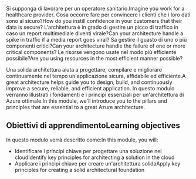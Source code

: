 <span data-ttu-id="bf4c8-101">Si supponga di lavorare per un operatore sanitario.</span><span class="sxs-lookup"><span data-stu-id="bf4c8-101">Imagine you work for a healthcare provider.</span></span> <span data-ttu-id="bf4c8-102">Cosa occorre fare per convincere i clienti che i loro dati sono al sicuro?</span><span class="sxs-lookup"><span data-stu-id="bf4c8-102">How do you instill confidence in your customers that their data is secure?</span></span> <span data-ttu-id="bf4c8-103">L'architettura è in grado di gestire un picco di traffico in caso un report multimediale diventi virale?</span><span class="sxs-lookup"><span data-stu-id="bf4c8-103">Can your architecture handle a spike in traffic if a media report goes viral?</span></span> <span data-ttu-id="bf4c8-104">Sa gestire il guasto di uno o più componenti critici?</span><span class="sxs-lookup"><span data-stu-id="bf4c8-104">Can your architecture handle the failure of one or more critical components?</span></span> <span data-ttu-id="bf4c8-105">Le risorse vengono usate nel modo più efficiente possibile?</span><span class="sxs-lookup"><span data-stu-id="bf4c8-105">Are you using resources in the most efficient manner possible?</span></span>

<span data-ttu-id="bf4c8-106">Una solida architettura aiuta a progettare, compilare e migliorare continuamente nel tempo un'applicazione sicura, affidabile ed efficiente.</span><span class="sxs-lookup"><span data-stu-id="bf4c8-106">A great architecture helps guide you to design, build, and continuously improve a secure, reliable, and efficient application.</span></span> <span data-ttu-id="bf4c8-107">In questo modulo verranno illustrati i fondamenti e i principi essenziali per un'architettura di Azure ottimale.</span><span class="sxs-lookup"><span data-stu-id="bf4c8-107">In this module, we'll introduce you to the pillars and principles that are essential to a great Azure architecture.</span></span>

## <a name="learning-objectives"></a><span data-ttu-id="bf4c8-108">Obiettivi di apprendimento</span><span class="sxs-lookup"><span data-stu-id="bf4c8-108">Learning objectives</span></span>

<span data-ttu-id="bf4c8-109">In questo modulo verrà descritto come:</span><span class="sxs-lookup"><span data-stu-id="bf4c8-109">In this module, you will:</span></span>
- <span data-ttu-id="bf4c8-110">Identificare i principi chiave per progettare una soluzione nel cloud</span><span class="sxs-lookup"><span data-stu-id="bf4c8-110">Identify key principles for architecting a solution in the cloud</span></span>
- <span data-ttu-id="bf4c8-111">Applicare i principi chiave per creare un'architettura solida</span><span class="sxs-lookup"><span data-stu-id="bf4c8-111">Apply key principles for creating a solid architectural foundation</span></span>

